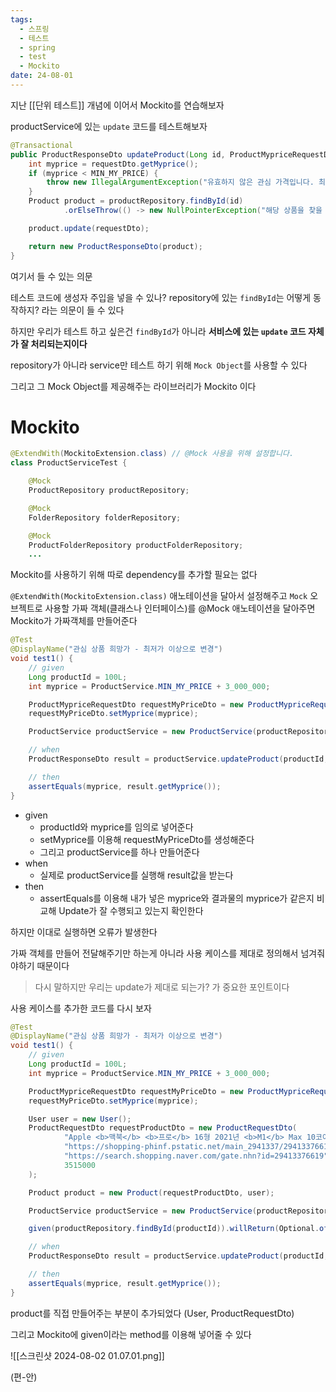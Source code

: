 ```yaml
---
tags:
  - 스프링
  - 테스트
  - spring
  - test
  - Mockito
date: 24-08-01
---
```


지난 [[단위 테스트]] 개념에 이어서 Mockito를 연습해보자

productService에 있는 `update` 코드를 테스트해보자

```java
@Transactional
public ProductResponseDto updateProduct(Long id, ProductMypriceRequestDto requestDto) {
    int myprice = requestDto.getMyprice();
    if (myprice < MIN_MY_PRICE) {
        throw new IllegalArgumentException("유효하지 않은 관심 가격입니다. 최소 " + MIN_MY_PRICE + "원 이상으로 설정해 주세요.");
    }
    Product product = productRepository.findById(id)
            .orElseThrow(() -> new NullPointerException("해당 상품을 찾을 수 없습니다."));

    product.update(requestDto);

    return new ProductResponseDto(product);
}
```

여기서 들 수 있는 의문

테스트 코드에 생성자 주입을 넣을 수 있나? repository에 있는 `findById`는 어떻게 동작하지?
라는 의문이 들 수 있다

하지만 우리가 테스트 하고 싶은건 `findById`가 아니라 **서비스에 있는 `update` 코드 자체가 잘 처리되는지이다**

repository가 아니라 service만 테스트 하기 위해 `Mock Object`를 사용할 수 있다

그리고 그 Mock Object를 제공해주는 라이브러리가 Mockito 이다

# Mockito

```java
@ExtendWith(MockitoExtension.class) // @Mock 사용을 위해 설정합니다.
class ProductServiceTest {

    @Mock
    ProductRepository productRepository;

    @Mock
    FolderRepository folderRepository;

    @Mock
    ProductFolderRepository productFolderRepository;
    ...

```

Mockito를 사용하기 위해 따로 dependency를 추가할 필요는 없다

`@ExtendWith(MockitoExtension.class)` 애노테이션을 달아서 설정해주고 `Mock` 오브젝트로 사용할 가짜 객체(클래스나 인터페이스)를 @Mock 애노테이션을 달아주면 Mockito가 가짜객체를 만들어준다

```java
@Test
@DisplayName("관심 상품 희망가 - 최저가 이상으로 변경")
void test1() {
    // given
    Long productId = 100L;
    int myprice = ProductService.MIN_MY_PRICE + 3_000_000;

    ProductMypriceRequestDto requestMyPriceDto = new ProductMypriceRequestDto();
    requestMyPriceDto.setMyprice(myprice);

    ProductService productService = new ProductService(productRepository, productFolderRepository, folderRepository);

    // when
    ProductResponseDto result = productService.updateProduct(productId, requestMyPriceDto);

    // then
    assertEquals(myprice, result.getMyprice());
}
```

- given
  - productId와 myprice를 임의로 넣어준다
  - setMyprice를 이용해 requestMyPriceDto를 생성해준다
  - 그리고 productService를 하나 만들어준다
- when
  - 실제로 productService를 실행해 result값을 받는다
- then
  - assertEquals를 이용해 내가 넣은 myprice와 결과물의 myprice가 같은지 비교해 Update가 잘 수행되고 있는지 확인한다

하지만 이대로 실행하면 오류가 발생한다

가짜 객체를 만들어 전달해주기만 하는게 아니라 사용 케이스를 제대로 정의해서 넘겨줘야하기 때문이다

> 다시 말하지만 우리는 update가 제대로 되는가? 가 중요한 포인트이다

사용 케이스를 추가한 코드를 다시 보자

```java
@Test
@DisplayName("관심 상품 희망가 - 최저가 이상으로 변경")
void test1() {
    // given
    Long productId = 100L;
    int myprice = ProductService.MIN_MY_PRICE + 3_000_000;

    ProductMypriceRequestDto requestMyPriceDto = new ProductMypriceRequestDto();
    requestMyPriceDto.setMyprice(myprice);

    User user = new User();
    ProductRequestDto requestProductDto = new ProductRequestDto(
            "Apple <b>맥북</b> <b>프로</b> 16형 2021년 <b>M1</b> Max 10코어 실버 (MK1H3KH/A) ",
            "https://shopping-phinf.pstatic.net/main_2941337/29413376619.20220705152340.jpg",
            "https://search.shopping.naver.com/gate.nhn?id=29413376619",
            3515000
    );

    Product product = new Product(requestProductDto, user);

    ProductService productService = new ProductService(productRepository,folderRepository, productFolderRepository);

    given(productRepository.findById(productId)).willReturn(Optional.of(product));

    // when
    ProductResponseDto result = productService.updateProduct(productId, requestMyPriceDto);

    // then
    assertEquals(myprice, result.getMyprice());
}
```

product를 직접 만들어주는 부분이 추가되었다 (User, ProductRequestDto)

그리고 Mockito에 given이라는 method를 이용해 넣어줄 수 있다

![[스크린샷 2024-08-02 01.07.01.png]]

(편-안)
